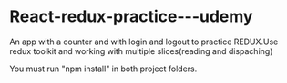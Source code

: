 # React-redux-practice---udemy
An app with a counter and with login and logout to practice REDUX.Use redux toolkit and working with multiple slices(reading and dispaching)


You must run "npm install" in both project folders.

